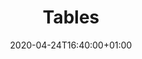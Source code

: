 ---
title: "Tables"
date: 2020-04-24T16:40:00+01:00
type: docs
weight: 30
description: Tables are the building blocks of a data structure
tags:
- Super User
---